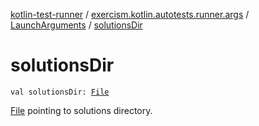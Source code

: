 [kotlin-test-runner](../../index.md) / [exercism.kotlin.autotests.runner.args](../index.md) / [LaunchArguments](index.md) / [solutionsDir](./solutions-dir.md)

# solutionsDir

`val solutionsDir: `[`File`](https://docs.oracle.com/javase/6/docs/api/java/io/File.html)

[File](https://docs.oracle.com/javase/6/docs/api/java/io/File.html) pointing to solutions directory.


